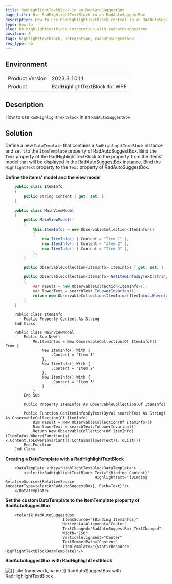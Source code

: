 ```yaml
---
title: RadHighlightTextBlock in an RadAutoSuggestBox
page_title: Use RadHighlightTextBlock in an RadAutoSuggestBox
description: How to use RadHighlightTextBlock control in an RadAutoSuggestBox.
type: how-to
slug: kb-highlighttextblock-integration-with-radautosuggestbox
position: 0
tags: highlighttextblock, integration, radautosuggestbox
res_type: kb
---
```


## Environment

<table>
	<tbody>
		<tr>
			<td>Product Version</td>
			<td>2023.3.1011</td>
		</tr>
		<tr>
			<td>Product</td>
			<td>RadHighlightTextBlock for WPF</td>
		</tr>
	</tbody>
</table>

## Description

How to use `RadHighlightTextBlock` in an `RadAutoSuggestBox`.

## Solution

Define a new `DataTemplate` that contains a `RadHighlightTextBlock` instance and set it to the `ItemTemplate` property of RadAutoSuggestBox. Bind the `Text` property of the RadHighlightTextBlock to the property from the items' model that will be displayed in the RadAutoSuggestBox instance. Bind the `HighlightText` property to the `Text` property of RadAutoSuggestBox.

__Define the items' model and the view model__
```C#
	public class ItemInfo
	{
	    public string Content { get; set; }
	}

	public class MainViewModel
	{
	    public MainViewModel()
	    {
	        this.ItemInfos = new ObservableCollection<ItemInfo>()
	        {
	            new ItemInfo() { Content = "Item 1" },
	            new ItemInfo() { Content = "Item 2" },
	            new ItemInfo() { Content = "Item 3" },
	        };
	    }

	    public ObservableCollection<ItemInfo> ItemInfos { get; set; }

	    public ObservableCollection<ItemInfo> GetItemInfosByText(string searchText)
	    {
	        var result = new ObservableCollection<ItemInfo>();
	        var lowerText = searchText.ToLowerInvariant();
	        return new ObservableCollection<ItemInfo>(ItemInfos.Where(x => x.Content.ToLowerInvariant().Contains(lowerText)).ToList());
	    }
	}
```
```VB.NET
	Public Class ItemInfo
	    Public Property Content As String
	End Class

	Public Class MainViewModel
	    Public Sub New()
	        Me.ItemInfos = New ObservableCollection(Of ItemInfo)() From {
	            New ItemInfo() With {
	                .Content = "Item 1"
	            },
	            New ItemInfo() With {
	                .Content = "Item 2"
	            },
	            New ItemInfo() With {
	                .Content = "Item 3"
	            }
	        }
	    End Sub

	    Public Property ItemInfos As ObservableCollection(Of ItemInfo)

	    Public Function GetItemInfosByText(ByVal searchText As String) As ObservableCollection(Of ItemInfo)
	        Dim result = New ObservableCollection(Of ItemInfo)()
	        Dim lowerText = searchText.ToLowerInvariant()
	        Return New ObservableCollection(Of ItemInfo)(ItemInfos.Where(Function(x) x.Content.ToLowerInvariant().Contains(lowerText)).ToList())
	    End Function
	End Class
```

__Creating a DataTemplate with a RadHighlightTextBlock__
```XAML
	<DataTemplate x:Key="HighlightTextBlockDataTemplate">
	    <telerik:RadHighlightTextBlock Text="{Binding Content}"
	                                   HighlightText="{Binding RelativeSource={RelativeSource 	AncestorType=telerik:RadAutoSuggestBox}, Path=Text}"/>
	</DataTemplate>
```

__Set the custom DataTemplate to the ItemTemplate property of RadAutoSuggestBox__
```XAML
	<telerik:RadAutoSuggestBox
	                     ItemsSource="{Binding ItemInfos}"
	                     HorizontalAlignment="Center"
	                     TextChanged="RadAutoSuggestBox_TextChanged"
	                     Width="150"
	                     VerticalAlignment="Center"
	                     TextMemberPath="Content"
	                     ItemTemplate="{StaticResource HighlightTextBlockDataTemplate}"/>
```

__RadAutoSuggestBox with RadHighlightTextBlock__

![{{ site.framework_name }} RadAutoSuggestBox with RadHighlightTextBlock](images/kb-highlighttextblock-integration-with-radautosuggestbox-0.png)